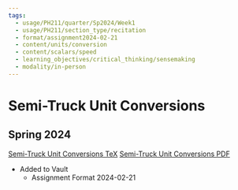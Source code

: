 ```yaml
---
tags:
  - usage/PH211/quarter/Sp2024/Week1
  - usage/PH211/section_type/recitation
  - format/assignment2024-02-21
  - content/units/conversion
  - content/scalars/speed
  - learning_objectives/critical_thinking/sensemaking
  - modality/in-person
---
```

# Semi-Truck Unit Conversions
## Spring 2024
[Semi-Truck Unit Conversions TeX](./Semi-Truck_Unit_Conversions_2024_04_03.tex)
[Semi-Truck Unit Conversions PDF](./Semi-Truck_Unit_Conversions_2024_04_03.pdf)
* Added to Vault
	* Assignment Format 2024-02-21